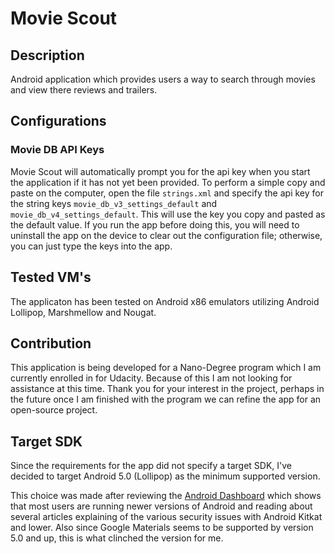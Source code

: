 # Movie Scout

##  Description

Android application which provides users a way to search through movies and view there reviews and trailers.

##  Configurations

###  Movie DB API Keys

Movie Scout will automatically prompt you for the api key when you start the application if it has not yet been provided.  To perform a simple copy and paste on the computer, open the file `strings.xml` and specify the api key for the string keys `movie_db_v3_settings_default` and `movie_db_v4_settings_default`.  This will use the key you copy and pasted as the default value.  If you run the app before doing this, you will need to uninstall the app on the device to clear out the configuration file; otherwise, you can just type the keys into the app.

##  Tested VM's

The applicaton has been tested on Android x86 emulators utilizing Android Lollipop, Marshmellow and Nougat.

##  Contribution

This application is being developed for a Nano-Degree program which I am currently enrolled in for Udacity.  Because of this I am not looking for assistance at this time.  Thank you for your interest in the project, perhaps in the future once I am finished with the program we can refine the app for an open-source project.

##  Target SDK

Since the requirements for the app did not specify a target SDK, I've decided to target Android 5.0 (Lollipop) as the minimum supported version.

This choice was made after reviewing the [Android Dashboard](https://developer.android.com/about/dashboards/index.html) which shows that most users are running newer versions of Android and reading about several articles explaining of the various security issues with Android Kitkat and lower.  Also since Google Materials seems to be supported by version 5.0 and up, this is what clinched the version for me.
